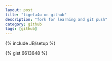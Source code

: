 ```yaml
---
layout: post
title: "tigefa4u on github"
description: "fork for learning and git push"
category: github
tags: [github]
---
```

{% include JB/setup %}

{% gist 6613648 %}
